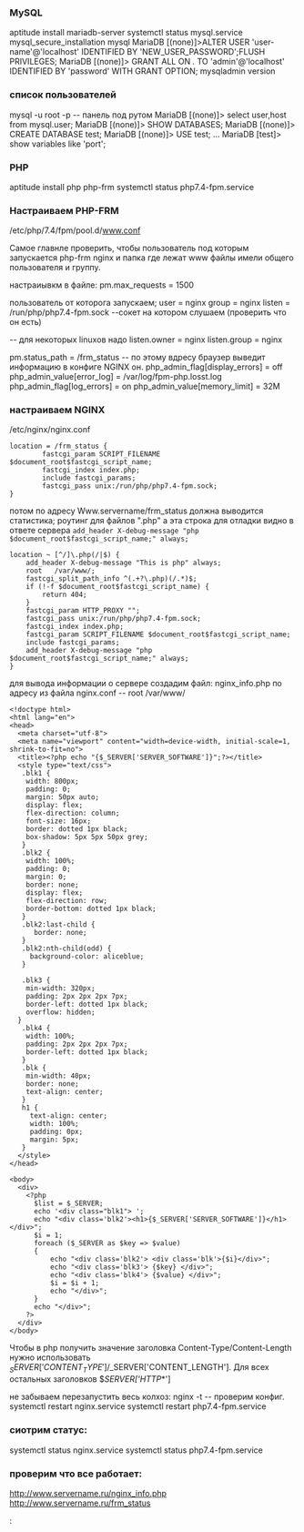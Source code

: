 ### MySQL
aptitude install mariadb-server
systemctl status mysql.service
mysql_secure_installation
mysql
MariaDB [(none)]>ALTER USER 'user-name'@'localhost' IDENTIFIED BY 'NEW_USER_PASSWORD';FLUSH PRIVILEGES;
MariaDB [(none)]> GRANT ALL ON *.* TO 'admin'@'localhost' IDENTIFIED BY 'password' WITH GRANT OPTION;
mysqladmin version

### список пользователей
mysql -u root -p -- панель под рутом
MariaDB [(none)]> select user,host from mysql.user;
MariaDB [(none)]> SHOW DATABASES;
MariaDB [(none)]> CREATE DATABASE test;
MariaDB [(none)]> USE test;
...
MariaDB [test]> show variables like 'port';


### PHP
aptitude install php php-frm
systemctl status php7.4-fpm.service

### Настраиваем PHP-FRM
/etc/php/7.4/fpm/pool.d/www.conf 

Самое главнле проверить, чтобы пользователь под которым запускается
php-frm nginx и папка где лежат www файлы имели общего пользователя и группу.

настраиывкм в файле:
pm.max_requests = 1500

пользователь от которога запускаем;
user = nginx
group = nginx
listen = /run/php/php7.4-fpm.sock --сокет на котором слушаем (проверить что он есть)

-- для некоторых linuxов надо
listen.owner = nginx
listen.group = nginx

pm.status_path = /frm_status  -- по этому вдресу браузер выведит информацию в конфиге NGINX он.
php_admin_flag[display_errors] = off
php_admin_value[error_log] = /var/log/fpm-php.losst.log
php_admin_flag[log_errors] = on
php_admin_value[memory_limit] = 32M

### настраиваем NGINX
/etc/nginx/nginx.conf   
```
location = /frm_status {                                                        
        fastcgi_param SCRIPT_FILENAME $document_root$fastcgi_script_name;       
        fastcgi_index index.php;                                                
        include fastcgi_params;                                                 
        fastcgi_pass unix:/run/php/php7.4-fpm.sock;                             
}
```
потом по адресу Www.servername/frm_status
должна выводится статистика;
роутинг для файлов ".php" 
а эта строка для отладки видно в ответе сервера
```add_header X-debug-message "php $document_root$fastcgi_script_name;" always; ```
```
location ~ [^/]\.php(/|$) {                                                       
    add_header X-debug-message "This is php" always;                              
    root   /var/www/;                                                   
    fastcgi_split_path_info ^(.+?\.php)(/.*)$;                                    
    if (!-f $document_root$fastcgi_script_name) {                                 
        return 404;                                                               
    }                                                                             
    fastcgi_param HTTP_PROXY "";                                                  
    fastcgi_pass unix:/run/php/php7.4-fpm.sock;                                   
    fastcgi_index index.php;                                                      
    fastcgi_param SCRIPT_FILENAME $document_root$fastcgi_script_name;             
    include fastcgi_params;                                                       
    add_header X-debug-message "php $document_root$fastcgi_script_name;" always;  
}
```
для вывода информации о сервере создадим файл: nginx_info.php
по адресу из файла nginx.conf -- root   /var/www/  
```
<!doctype html>
<html lang="en">
<head>
  <meta charset="utf-8">
  <meta name="viewport" content="width=device-width, initial-scale=1, shrink-to-fit=no">
  <title><?php echo "{$_SERVER['SERVER_SOFTWARE']}";?></title>
  <style type="text/css">
   .blk1 { 
    width: 800px; 
    padding: 0;
    margin: 50px auto;    
    display: flex;
    flex-direction: column;   
    font-size: 16px; 
    border: dotted 1px black; 
    box-shadow: 5px 5px 50px grey;
   }
   .blk2 { 
    width: 100%; 
    padding: 0; 
    margin: 0;
    border: none; 
    display: flex;
    flex-direction: row; 
    border-bottom: dotted 1px black;
   }
   .blk2:last-child { 
      border: none;
   } 
   .blk2:nth-child(odd) {
     background-color: aliceblue;
   }

   .blk3 { 
    min-width: 320px; 
    padding: 2px 2px 2px 7px;
    border-left: dotted 1px black; 
    overflow: hidden;
  }   
   .blk4 { 
    width: 100%; 
    padding: 2px 2px 2px 7px;    
    border-left: dotted 1px black; 
   }   
   .blk { 
    min-width: 40px;  
    border: none; 
    text-align: center;
   }      
   h1 {
     text-align: center;
     width: 100%;
     padding: 0px;
     margin: 5px;
   }
  </style>
</head>

<body>
  <div>
    <?php 
      $list = $_SERVER;
      echo '<div class="blk1"> ';
      echo "<div class='blk2'><h1>{$_SERVER['SERVER_SOFTWARE']}</h1></div>";
      $i = 1;
      foreach ($_SERVER as $key => $value)
      {
          echo "<div class='blk2'> <div class='blk'>{$i}</div>"; 
          echo "<div class='blk3'> {$key} </div>"; 
          echo "<div class='blk4'> {$value} </div>";
          $i = $i + 1;
          echo "</div>"; 
      }
      echo "</div>";
    ?>
  </div>
</body>  
```

 Чтобы в php получить значение заголовка Content-Type/Content-Length нужно использовать 
 $_SERVER['CONTENT_TYPE']/$_SERVER['CONTENT_LENGTH']. 
 Для всех остальных заголовков $_SERVER['HTTP_*']

не забываем перезапустить весь колхоз:
nginx -t  -- проверим конфиг.
systemctl restart nginx.service
systemctl restart  php7.4-fpm.service

### сиотрим статус:  
systemctl status nginx.service
systemctl status  php7.4-fpm.service

### проверим что все работает:
http://www.servername.ru/nginx_info.php
http://www.servername.ru/frm_status

		
:

